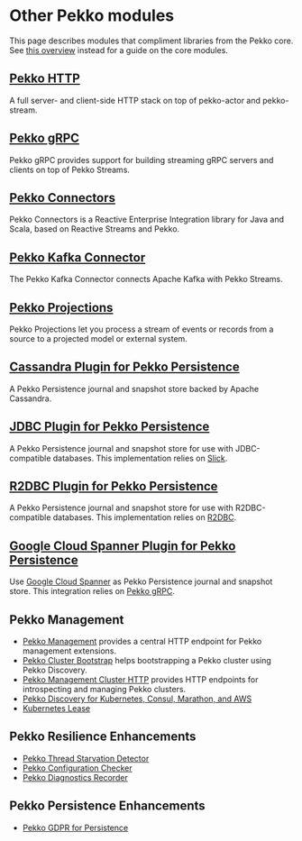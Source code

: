 # Other Pekko modules

This page describes modules that compliment libraries from the Pekko core.  See [this overview](https://doc.akka.io/docs/akka/current/typed/guide/modules.html) instead for a guide on the core modules.

## [Pekko HTTP](https://doc.akka.io/docs/akka-http/current/)

A full server- and client-side HTTP stack on top of pekko-actor and pekko-stream.

## [Pekko gRPC](https://doc.akka.io/docs/akka-grpc/current/)

Pekko gRPC provides support for building streaming gRPC servers and clients on top of Pekko Streams.

## [Pekko Connectors](https://doc.akka.io/docs/alpakka/current/)

Pekko Connectors is a Reactive Enterprise Integration library for Java and Scala, based on Reactive Streams and Pekko.

## [Pekko Kafka Connector](https://doc.akka.io/docs/alpakka-kafka/current/)

The Pekko Kafka Connector connects Apache Kafka with Pekko Streams.


## [Pekko Projections](https://doc.akka.io/docs/akka-projection/current/)

Pekko Projections let you process a stream of events or records from a source to a projected model or external system.


## [Cassandra Plugin for Pekko Persistence](https://doc.akka.io/docs/akka-persistence-cassandra/current/)

A Pekko Persistence journal and snapshot store backed by Apache Cassandra.


## [JDBC Plugin for Pekko Persistence](https://doc.akka.io/docs/akka-persistence-jdbc/current/)

A Pekko Persistence journal and snapshot store for use with JDBC-compatible databases. This implementation relies on [Slick](https://scala-slick.org/).

## [R2DBC Plugin for Pekko Persistence](https://doc.akka.io/docs/akka-persistence-r2dbc/current/)

A Pekko Persistence journal and snapshot store for use with R2DBC-compatible databases. This implementation relies on [R2DBC](https://r2dbc.io/).

## [Google Cloud Spanner Plugin for Pekko Persistence](https://doc.akka.io/docs/akka-persistence-spanner/current/)

Use [Google Cloud Spanner](https://cloud.google.com/spanner/) as Pekko Persistence journal and snapshot store. This integration relies on [Pekko gRPC](https://doc.akka.io/docs/akka-grpc/current/).


## Pekko Management

* [Pekko Management](https://doc.akka.io/docs/akka-management/current/) provides a central HTTP endpoint for Pekko management extensions.
* [Pekko Cluster Bootstrap](https://doc.akka.io/docs/akka-management/current/bootstrap/) helps bootstrapping a Pekko cluster using Pekko Discovery.
* [Pekko Management Cluster HTTP](https://doc.akka.io/docs/akka-management/current/cluster-http-management.html) provides HTTP endpoints for introspecting and managing Pekko clusters.
* [Pekko Discovery for Kubernetes, Consul, Marathon, and AWS](https://doc.akka.io/docs/akka-management/current/discovery/)
* [Kubernetes Lease](https://doc.akka.io/docs/akka-management/current/kubernetes-lease.html)

## Pekko Resilience Enhancements

* [Pekko Thread Starvation Detector](https://doc.akka.io/docs/akka-enhancements/current/starvation-detector.html)
* [Pekko Configuration Checker](https://doc.akka.io/docs/akka-enhancements/current/config-checker.html)
* [Pekko Diagnostics Recorder](https://doc.akka.io/docs/akka-enhancements/current/diagnostics-recorder.html)

## Pekko Persistence Enhancements

* [Pekko GDPR for Persistence](https://doc.akka.io/docs/akka-enhancements/current/gdpr/index.html)

